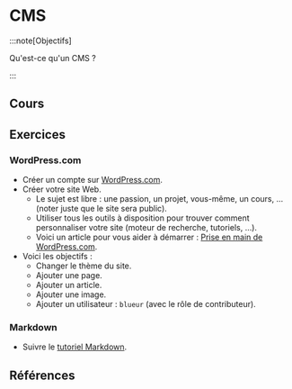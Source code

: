 # CMS

:::note[Objectifs]

Qu'est-ce qu'un CMS ?

:::

## Cours

<Reaveal name="3cci-webd-cms" />

## Exercices

### WordPress.com

- Créer un compte sur [WordPress.com](https://wordpress.com/fr/).
- Créer votre site Web.
  - Le sujet est libre : une passion, un projet, vous-même, un cours, &hellip; (noter juste que le site sera public).
  - Utiliser tous les outils à disposition pour trouver comment personnaliser votre site (moteur de recherche, tutoriels, &hellip;).
  - Voici un article pour vous aider à démarrer : [Prise en main de WordPress.com](https://wordpress.com/fr/support/demarrer-avec-wordpress-com/).
- Voici les objectifs :
  - Changer le thème du site.
  - Ajouter une page.
  - Ajouter un article.
  - Ajouter une image.
  - Ajouter un utilisateur : `blueur` (avec le rôle de contributeur).

### Markdown

- Suivre le [tutoriel Markdown](https://www.markdowntutorial.com/fr/).

## Références
